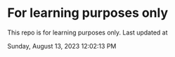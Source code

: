 # For learning purposes only
This repo is for learning purposes only.
Last updated at

Sunday, August 13, 2023 12:02:13 PM

